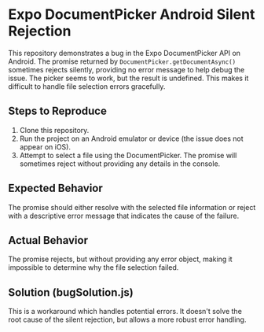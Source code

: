 # Expo DocumentPicker Android Silent Rejection

This repository demonstrates a bug in the Expo DocumentPicker API on Android.  The promise returned by `DocumentPicker.getDocumentAsync()` sometimes rejects silently, providing no error message to help debug the issue. The picker seems to work, but the result is undefined. This makes it difficult to handle file selection errors gracefully.

## Steps to Reproduce

1. Clone this repository.
2. Run the project on an Android emulator or device (the issue does not appear on iOS).
3. Attempt to select a file using the DocumentPicker. The promise will sometimes reject without providing any details in the console.

## Expected Behavior

The promise should either resolve with the selected file information or reject with a descriptive error message that indicates the cause of the failure.

## Actual Behavior

The promise rejects, but without providing any error object, making it impossible to determine why the file selection failed.

## Solution (bugSolution.js)

This is a workaround which handles potential errors. It doesn't solve the root cause of the silent rejection, but allows a more robust error handling.